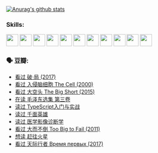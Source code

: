 
[![Anurag's github stats](https://github-readme-stats.vercel.app/api?username=w940853815)](https://github.com/anuraghazra/github-readme-stats)

### Skills:

<code><img height="32" src="https://cdn.jsdelivr.net/npm/simple-icons@v5/icons/python.svg"></code>
<code><img height="32" src="https://cdn.jsdelivr.net/npm/simple-icons@v5/icons/javascript.svg"></code>
<code><img height="32" src="https://cdn.jsdelivr.net/npm/simple-icons@v5/icons/django.svg"></code>
<code><img height="32" src="https://cdn.jsdelivr.net/npm/simple-icons@v5/icons/flask.svg"></code>
<code><img height="32" src="https://cdn.jsdelivr.net/npm/simple-icons@v5/icons/vuetify.svg"></code>
<code><img height="32" src="https://cdn.jsdelivr.net/npm/simple-icons@v5/icons/git.svg"></code>
<code><img height="32" src="https://cdn.jsdelivr.net/npm/simple-icons@v5/icons/docker.svg"></code>
<code><img height="32" src="https://cdn.jsdelivr.net/npm/simple-icons@v5/icons/postgresql.svg"></code>
<code><img height="32" src="https://cdn.jsdelivr.net/npm/simple-icons@v5/icons/elasticsearch.svg"></code>
<code><img height="32" src="https://cdn.jsdelivr.net/npm/simple-icons@v5/icons/macos.svg"></code>
<code><img height="32" src="https://cdn.jsdelivr.net/npm/simple-icons@v5/icons/linux.svg"></code>

### 🗣 豆瓣:

<!-- DOUBAN-ACTIVITIES:START -->
- [看过 破·局‎ (2017)](https://www.douban.com/people/136069238/status/3692455583/?_i=39836783)
- [看过 入侵脑细胞 The Cell‎ (2000)](https://www.douban.com/people/136069238/status/3685689445/?_i=39836783)
- [看过 大空头 The Big Short‎ (2015)](https://www.douban.com/people/136069238/status/3684552601/?_i=39836783)
- [在读 毛泽东选集 第三卷](https://www.douban.com/people/136069238/status/3684195205/?_i=39836783)
- [读过 TypeScript入门与实战](https://www.douban.com/people/136069238/status/3684185937/?_i=39836783)
- [读过 千面英雄](https://www.douban.com/people/136069238/status/3684185774/?_i=39836783)
- [读过 医学影像诊断学](https://www.douban.com/people/136069238/status/3677621058/?_i=39836783)
- [看过 大而不倒 Too Big to Fail‎ (2011)](https://www.douban.com/people/136069238/status/3676265621/?_i=39836783)
- [想读 赶往火星](https://www.douban.com/people/136069238/status/3669051189/?_i=39836783)
- [看过 天际行者 Время первых‎ (2017)](https://www.douban.com/people/136069238/status/3669036721/?_i=39836783)
<!-- DOUBAN-ACTIVITIES:END -->
<!--
**w940853815/w940853815** is a ✨ _special_ ✨ repository because its `README.md` (this file) appears on your GitHub profile.

Here are some ideas to get you started:

- 🔭 I’m currently working on ...
- 🌱 I’m currently learning ...
- 👯 I’m looking to collaborate on ...
- 🤔 I’m looking for help with ...
- 💬 Ask me about ...
- 📫 How to reach me: ...
- 😄 Pronouns: ...
- ⚡ Fun fact: ...
-->
